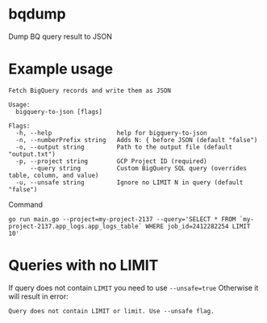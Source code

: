 # bqdump
Dump BQ query result to JSON

# Example usage 

```
Fetch BigQuery records and write them as JSON

Usage:
  bigquery-to-json [flags]

Flags:
  -h, --help                  help for bigquery-to-json
  -n, --numberPrefix string   Adds N: { before JSON (default "false")
  -o, --output string         Path to the output file (default "output.txt")
  -p, --project string        GCP Project ID (required)
      --query string          Custom BigQuery SQL query (overrides table, column, and value)
  -u, --unsafe string         Ignore no LIMIT N in query (default "false")

```
Command
```
go run main.go --project=my-project-2137 --query='SELECT * FROM `my-project-2137.app_logs.app_logs_table` WHERE job_id=2412282254 LIMIT 10'
```


# Queries with no LIMIT 

If query does not contain `LIMIT` you need to use `--unsafe=true` Otherwise it will result in error: 

`Query does not contain LIMIT or limit. Use --unsafe flag.` 

